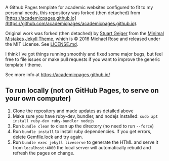 A Github Pages template for academic websites configured to fit to my personal needs, this repository was forked (then detached) from [https://academicpages.github.io](https://github.com/academicpages/academicpages.github.io). 

Original work was forked (then detached) by [Stuart Geiger](https://github.com/staeiou) from the [Minimal Mistakes Jekyll Theme](https://mmistakes.github.io/minimal-mistakes/), which is © 2016 Michael Rose and released under the MIT License. See [LICENSE.md](LICENSE).

I think I've got things running smoothly and fixed some major bugs, but feel free to file issues or make pull requests if you want to improve the generic template / theme.

See more info at https://academicpages.github.io/

## To run locally (not on GitHub Pages, to serve on your own computer)

1. Clone the repository and made updates as detailed above
1. Make sure you have ruby-dev, bundler, and nodejs installed: `sudo apt install ruby-dev ruby-bundler nodejs`
1. Run `bundle clean` to clean up the directory (no need to run `--force`)
1. Run `bundle install` to install ruby dependencies. If you get errors, delete Gemfile.lock and try again.
1. Run `bundle exec jekyll liveserve` to generate the HTML and serve it from `localhost:4000` the local server will automatically rebuild and refresh the pages on change.